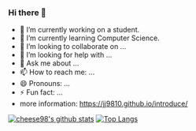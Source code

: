### Hi there 👋

- 🔭 I’m currently working on a student.
- 🌱 I’m currently learning Computer Science.
- 👯 I’m looking to collaborate on ...
- 🤔 I’m looking for help with ...
- 💬 Ask me about ...
- 📫 How to reach me: ...
- 😄 Pronouns: ...
- ⚡ Fun fact: ...
- more information: https://jj9810.github.io/introduce/

[![cheese98's github stats](https://github-readme-stats.vercel.app/api?username=jj9810)](https://github.com/anuraghazra/github-readme-stats)
[![Top Langs](https://github-readme-stats.vercel.app/api/top-langs/?username=jj9810&layout=compact)](https://github.com/anuraghazra/github-readme-stats)

<!--
**cheese98/cheese98** is a ✨ _special_ ✨ repository because its `README.md` (this file) appears on your GitHub profile.

Here are some ideas to get you started:

- 🔭 I’m currently working on ...
- 🌱 I’m currently learning ...
- 👯 I’m looking to collaborate on ...
- 🤔 I’m looking for help with ...
- 💬 Ask me about ...
- 📫 How to reach me: ...
- 😄 Pronouns: ...
- ⚡ Fun fact: ...
-->
